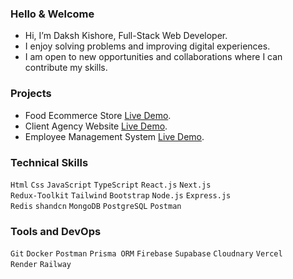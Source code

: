 ### Hello & Welcome
- Hi, I’m Daksh Kishore, Full-Stack Web Developer.
- I enjoy solving problems and improving digital experiences.
- I am open to new opportunities and collaborations where I can contribute my skills.

### Projects
- Food Ecommerce Store [Live Demo](https://demo-food-store.up.railway.app/).
- Client Agency Website [Live Demo](https://www.brandwings.online/).
- Employee Management System [Live Demo](https://ems-cloudbased.vercel.app/).

### Technical Skills
`Html` `Css` `JavaScript` `TypeScript` `React.js` `Next.js`<br/>
`Redux-Toolkit` `Tailwind` `Bootstrap` `Node.js` `Express.js`<br />
`Redis` `shandcn` `MongoDB` `PostgreSQL` `Postman`<br />


### Tools and DevOps
`Git` `Docker` `Postman` `Prisma ORM` `Firebase` `Supabase` `Cloudnary` `Vercel`<br />
`Render` `Railway`
